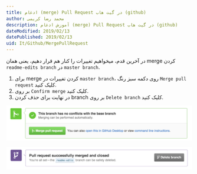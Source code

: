 ```yaml
---
title: ادغام (merge) Pull Request در گیت هاب (github)  
author: محمد رضا کریمی  
description: آموزش ادغام (merge) Pull Request در گیت هاب (github)  
dateModified: 2019/02/13  
datePublished: 2019/02/13  
uid: It/Github/MergePullRequest  
---
```


در آخرین قدم، میخواهیم تغییرات را کنار هم قرار دهیم، یعنی همان merge کردن `readme-edits branch` در `master branch`.

1. برای merge کردن تغییرات در `master branch`، روی دکمه سبز رنگ `Merge pull request` کلیک کنید.
2. بر روی `Confirm merge` کلیک کنید.
3. در نهایت برای حذف کردن branch بر روی `Delete branch` کلیک کنید.

![merge pull request](./MergePullRequest/merge-button.png)

![delete branch](./MergePullRequest/delete-button.png)
